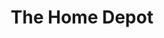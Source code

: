 ---
title: "The Home Depot"
url: /huntsville/the-home-depot-memorial-parkway/
shop: doityourself
---